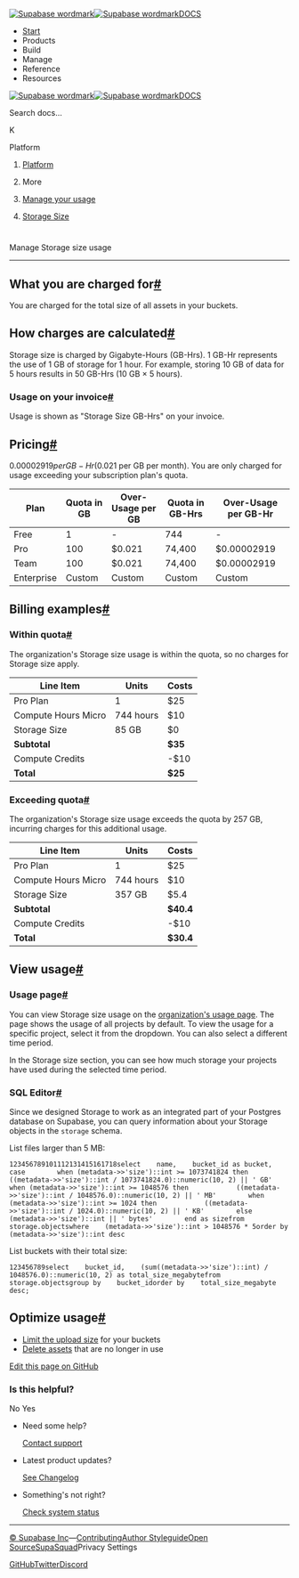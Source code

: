 [![Supabase wordmark](https://supabase.com/docs/_next/image?url=%2Fdocs%2Fsupabase-dark.svg&w=256&q=75&dpl=dpl_5BYG5BkQhU19GEfZfhcgAbeGcRQo)![Supabase wordmark](https://supabase.com/docs/_next/image?url=%2Fdocs%2Fsupabase-light.svg&w=256&q=75&dpl=dpl_5BYG5BkQhU19GEfZfhcgAbeGcRQo)DOCS](https://supabase.com/docs)

-   [Start](https://supabase.com/docs/guides/getting-started)
-   Products
-   Build
-   Manage
-   Reference
-   Resources

[![Supabase wordmark](https://supabase.com/docs/_next/image?url=%2Fdocs%2Fsupabase-dark.svg&w=256&q=75&dpl=dpl_5BYG5BkQhU19GEfZfhcgAbeGcRQo)![Supabase wordmark](https://supabase.com/docs/_next/image?url=%2Fdocs%2Fsupabase-light.svg&w=256&q=75&dpl=dpl_5BYG5BkQhU19GEfZfhcgAbeGcRQo)DOCS](https://supabase.com/docs)

Search docs...

K

Platform

1.  [Platform](https://supabase.com/docs/guides/platform)

3.  More

5.  [Manage your usage](https://supabase.com/docs/guides/platform/manage-your-usage)

7.  [Storage Size](https://supabase.com/docs/guides/platform/manage-your-usage/storage-size)

# 

Manage Storage size usage

* * *

## What you are charged for[#](#what-you-are-charged-for)

You are charged for the total size of all assets in your buckets.

## How charges are calculated[#](#how-charges-are-calculated)

Storage size is charged by Gigabyte-Hours (GB-Hrs). 1 GB-Hr represents the use of 1 GB of storage for 1 hour. For example, storing 10 GB of data for 5 hours results in 50 GB-Hrs (10 GB × 5 hours).

### Usage on your invoice[#](#usage-on-your-invoice)

Usage is shown as "Storage Size GB-Hrs" on your invoice.

## Pricing[#](#pricing)

$0.00002919 per GB-Hr ($0.021 per GB per month). You are only charged for usage exceeding your subscription plan's quota.

| Plan | Quota in GB | Over-Usage per GB | Quota in GB-Hrs | Over-Usage per GB-Hr |
| --- | --- | --- | --- | --- |
| Free | 1 | \- | 744 | \- |
| Pro | 100 | $0.021 | 74,400 | $0.00002919 |
| Team | 100 | $0.021 | 74,400 | $0.00002919 |
| Enterprise | Custom | Custom | Custom | Custom |

## Billing examples[#](#billing-examples)

### Within quota[#](#within-quota)

The organization's Storage size usage is within the quota, so no charges for Storage size apply.

| Line Item | Units | Costs |
| --- | --- | --- |
| Pro Plan | 1 | $25 |
| Compute Hours Micro | 744 hours | $10 |
| Storage Size | 85 GB | $0 |
| **Subtotal** |  | **$35** |
| Compute Credits |  | \-$10 |
| **Total** |  | **$25** |

### Exceeding quota[#](#exceeding-quota)

The organization's Storage size usage exceeds the quota by 257 GB, incurring charges for this additional usage.

| Line Item | Units | Costs |
| --- | --- | --- |
| Pro Plan | 1 | $25 |
| Compute Hours Micro | 744 hours | $10 |
| Storage Size | 357 GB | $5.4 |
| **Subtotal** |  | **$40.4** |
| Compute Credits |  | \-$10 |
| **Total** |  | **$30.4** |

## View usage[#](#view-usage)

### Usage page[#](#usage-page)

You can view Storage size usage on the [organization's usage page](https://supabase.com/dashboard/org/_/usage). The page shows the usage of all projects by default. To view the usage for a specific project, select it from the dropdown. You can also select a different time period.

In the Storage size section, you can see how much storage your projects have used during the selected time period.

### SQL Editor[#](#sql-editor)

Since we designed Storage to work as an integrated part of your Postgres database on Supabase, you can query information about your Storage objects in the `storage` schema.

List files larger than 5 MB:

```
123456789101112131415161718select    name,    bucket_id as bucket,    case        when (metadata->>'size')::int >= 1073741824 then            ((metadata->>'size')::int / 1073741824.0)::numeric(10, 2) || ' GB'        when (metadata->>'size')::int >= 1048576 then            ((metadata->>'size')::int / 1048576.0)::numeric(10, 2) || ' MB'        when (metadata->>'size')::int >= 1024 then            ((metadata->>'size')::int / 1024.0)::numeric(10, 2) || ' KB'        else            (metadata->>'size')::int || ' bytes'        end as sizefrom    storage.objectswhere    (metadata->>'size')::int > 1048576 * 5order by (metadata->>'size')::int desc
```

List buckets with their total size:

```
123456789select    bucket_id,    (sum((metadata->>'size')::int) / 1048576.0)::numeric(10, 2) as total_size_megabytefrom    storage.objectsgroup by    bucket_idorder by    total_size_megabyte desc;
```

## Optimize usage[#](#optimize-usage)

-   [Limit the upload size](https://supabase.com/docs/guides/storage/production/scaling#limit-the-upload-size) for your buckets
-   [Delete assets](https://supabase.com/docs/guides/storage/management/delete-objects) that are no longer in use

[Edit this page on GitHub](https://github.com/supabase/supabase/blob/master/apps/docs/content/guides/platform/manage-your-usage/storage-size.mdx)

### Is this helpful?

No Yes

-   Need some help?
    
    [Contact support](https://supabase.com/support)
-   Latest product updates?
    
    [See Changelog](https://supabase.com/changelog)
-   Something's not right?
    
    [Check system status](https://status.supabase.com/)

* * *

[© Supabase Inc](https://supabase.com/)—[Contributing](https://github.com/supabase/supabase/blob/master/apps/docs/DEVELOPERS.md)[Author Styleguide](https://github.com/supabase/supabase/blob/master/apps/docs/CONTRIBUTING.md)[Open Source](https://supabase.com/open-source)[SupaSquad](https://supabase.com/supasquad)Privacy Settings

[GitHub](https://github.com/supabase/supabase)[Twitter](https://twitter.com/supabase)[Discord](https://discord.supabase.com/)